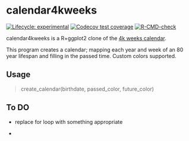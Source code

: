 
<!-- README.md is generated from README.Rmd. Please edit that file -->

# calendar4kweeks

<!-- badges: start -->

[![Lifecycle:
experimental](https://img.shields.io/badge/lifecycle-experimental-orange.svg)](https://lifecycle.r-lib.org/articles/stages.html#experimental)
[![Codecov test
coverage](https://codecov.io/gh/tilschuenemann/calendar4kweeks/branch/master/graph/badge.svg)](https://codecov.io/gh/tilschuenemann/calendar4kweeks?branch=master)
[![R-CMD-check](https://github.com/tilschuenemann/calendar4kweeks/workflows/R-CMD-check/badge.svg)](https://github.com/tilschuenemann/calendar4kweeks/actions)
<!-- badges: end -->

calendar4kweeks is a R+ggplot2 clone of the [4k weeks
calendar](https://4kweeks.com/).

This program creates a calendar; mapping each year and week of an 80
year lifespan and filling in the passed time. Custom colors supported.

## Usage

> create_calendar(birthdate, passed_color, future_color)

## To DO

-   replace for loop with something appropriate

-   

